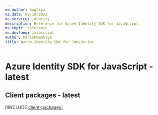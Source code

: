 ```yaml
---
ms.author: kaghiya
ms.data: 09/19/2022
ms.service: identity
description: Reference for Azure Identity SDK for JavaScript
ms.topic: reference
ms.devlang: javascript
author: KarishmaGhiya
title: Azure Identity SDK for JavaScript
---
```

# Azure Identity SDK for JavaScript - latest

## Client packages - latest
[!INCLUDE [client-packages](identity-client-index.md)]